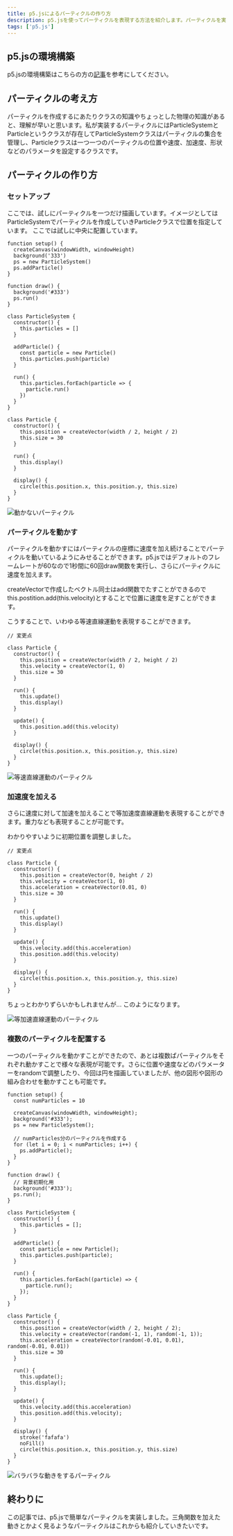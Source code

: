 ```yaml
---
title: p5.jsによるパーティクルの作り方
description: p5.jsを使ってパーティクルを表現する方法を紹介します。パーティクルを実装することでいろいろな表現が可能です。
tags: ['p5.js']
---
```


## p5.jsの環境構築

p5.jsの環境構築はこちらの方の[記事](http://blog.livedoor.jp/reona396/archives/55825220.html)を参考にしてください。

## パーティクルの考え方

パーティクルを作成するにあたりクラスの知識やちょっとした物理の知識があると、理解が早いと思います。私が実装するパーティクルにはParticleSystemとParticleというクラスが存在してParticleSystemクラスはパーティクルの集合を管理し、Particleクラスは一つ一つのパーティクルの位置や速度、加速度、形状などのパラメータを設定するクラスです。

## パーティクルの作り方

### セットアップ

ここでは、試しにパーティクルを一つだけ描画しています。イメージとしてはParticleSystemでパーティクルを作成していきParticleクラスで位置を指定しています。
ここでは試しに中央に配置しています。

``` js{}[sketch.js]
function setup() {
  createCanvas(windowWidth, windowHeight)
  background('333')
  ps = new ParticleSystem()
  ps.addParticle()
}

function draw() {
  background('#333')
  ps.run()
}

class ParticleSystem {
  constructor() {
    this.particles = []
  }

  addParticle() {
    const particle = new Particle()
    this.particles.push(particle)
  }

  run() {
    this.particles.forEach(particle => {
      particle.run()
    })
  }
}

class Particle {
  constructor() {
    this.position = createVector(width / 2, height / 2)
    this.size = 30
  }

  run() {
    this.display()
  }

  display() {
    circle(this.position.x, this.position.y, this.size)
  }
}
```

![動かないパーティクル](/img/sticked_particle.png)

### パーティクルを動かす

パーティクルを動かすにはパーティクルの座標に速度を加え続けることでパーティクルを動いているようにみせることができます。p5.jsではデフォルトのフレームレートが60なので1秒間に60回draw関数を実行し、さらにパーティクルに速度を加えます。

createVectorで作成したベクトル同士はadd関数でたすことができるのでthis.postition.add(this.velocity)とすることで位置に速度を足すことができます。

こうすることで、いわゆる等速直線運動を表現することができます。

``` js{}[sketch.js]
// 変更点

class Particle {
  constructor() {
    this.position = createVector(width / 2, height / 2)
    this.velocity = createVector(1, 0)
    this.size = 30
  }

  run() {
    this.update()
    this.display()
  }

  update() {
    this.position.add(this.velocity)
  }

  display() {
    circle(this.position.x, this.position.y, this.size)
  }
}
```

![等速直線運動のパーティクル](/img/constant_velocity_particle.gif)

### 加速度を加える

さらに速度に対して加速を加えることで等加速度直線運動を表現することができます。重力なども表現することが可能です。

わかりやすいように初期位置を調整しました。

``` js{}[sketch.js]
// 変更点

class Particle {
  constructor() {
    this.position = createVector(0, height / 2)
    this.velocity = createVector(1, 0)
    this.acceleration = createVector(0.01, 0)
    this.size = 30
  }

  run() {
    this.update()
    this.display()
  }

  update() {
    this.velocity.add(this.acceleration)
    this.position.add(this.velocity)
  }

  display() {
    circle(this.position.x, this.position.y, this.size)
  }
}
```

ちょっとわかりずらいかもしれませんが...
このようになります。

![等加速直線運動のパーティクル](/img/constant_acceleration.gif)

### 複数のパーティクルを配置する

一つのパーティクルを動かすことができたので、あとは複数ぱパーティクルをそれぞれ動かすことで様々な表現が可能です。さらに位置や速度などのパラメーターをrandomで調整したり、今回は円を描画していましたが、他の図形や図形の組み合わせを動かすことも可能です。

``` js{}[sketch.js]
function setup() {
  const numParticles = 10

  createCanvas(windowWidth, windowHeight);
  background('#333');
  ps = new ParticleSystem();

  // numParticles分のパーティクルを作成する
  for (let i = 0; i < numParticles; i++) {
    ps.addParticle();
  }
}

function draw() {
  // 背景初期化用
  background('#333');
  ps.run();
}

class ParticleSystem {
  constructor() {
    this.particles = [];
  }

  addParticle() {
    const particle = new Particle();
    this.particles.push(particle);
  }

  run() {
    this.particles.forEach((particle) => {
      particle.run();
    });
  }
}

class Particle {
  constructor() {
    this.position = createVector(width / 2, height / 2);
    this.velocity = createVector(random(-1, 1), random(-1, 1));
    this.acceleration = createVector(random(-0.01, 0.01), random(-0.01, 0.01))
    this.size = 30
  }

  run() {
    this.update();
    this.display();
  }

  update() {
    this.velocity.add(this.acceleration)
    this.position.add(this.velocity);
  }

  display() {
    stroke('fafafa')
    noFill()
    circle(this.position.x, this.position.y, this.size)
  }
}
```

![バラバラな動きをするパーティクル](/img/particles.gif)

## 終わりに

この記事では、p5.jsで簡単なパーティクルを実装しました。三角関数を加えた動きとかよく見るようなパーティクルはこれからも紹介していきたいです。